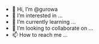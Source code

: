 - 👋 Hi, I’m @gurowa
- 👀 I’m interested in ...
- 🌱 I’m currently learning ...
- 💞️ I’m looking to collaborate on ...
- 📫 How to reach me ...

<!---
gurowa/gurowa is a ✨ special ✨ repository because its `README.md` (this file) appears on your GitHub profile.
You can click the Preview link to take a look at your changes.
--->
